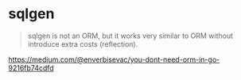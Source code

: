 # sqlgen

> sqlgen is not an ORM, but it works very similar to ORM without introduce extra costs (reflection).


 <!-- anaylize your model struct and generate the boilerplate, so that your sql is work fast like a light. -->

https://medium.com/@enverbisevac/you-dont-need-orm-in-go-9216fb74cdfd